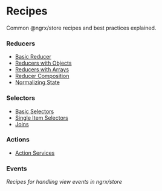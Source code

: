 # Recipes

Common @ngrx/store recipes and best practices explained.

### Reducers
* [Basic Reducer](reducers/basic.md)
* [Reducers with Objects](reducers/objects.md)
* [Reducers with Arrays](reducers/arrays.md)
* [Reducer Composition](reducers/reducer_composition.md)
* [Normalizing State](reducers/normalizing_state.md)

### Selectors
* [Basic Selectors](selectors/basic.md)
* [Single Item Selectors](selectors/single_item.md)
* [Joins](selectors/joins.md)

### Actions
* [Action Services](actions/action_services.md)

### Events

*Recipes for handling view events in ngrx/store*
